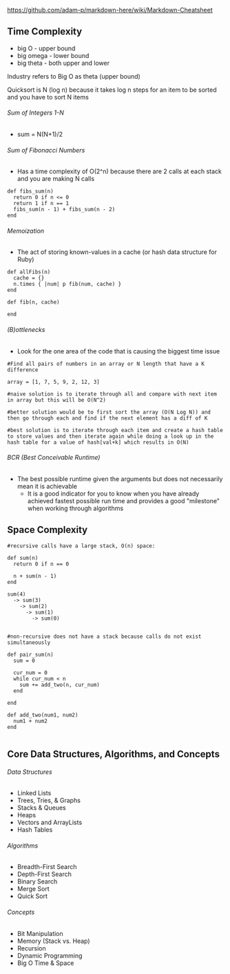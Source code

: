 https://github.com/adam-p/markdown-here/wiki/Markdown-Cheatsheet

## Time Complexity
* big O - upper bound
* big omega - lower bound
* big theta - both upper and lower

Industry refers to Big O as theta (upper bound)

Quicksort is N (log n) because it takes log n steps for an item to be sorted and you have to sort N items

###### Sum of Integers 1-N
* sum = N(N+1)/2

###### Sum of Fibonacci Numbers
* Has a time complexity of O(2^n) because there are 2 calls at each stack and you are making N calls

```
def fibs_sum(n)
  return 0 if n <= 0
  return 1 if n == 1
  fibs_sum(n - 1) + fibs_sum(n - 2)
end

```

###### Memoization
* The act of storing known-values in a cache (or hash data structure for Ruby)

```
def allFibs(n)
  cache = {}
  n.times { |num| p fib(num, cache) }
end

def fib(n, cache)

end
```

###### (B)ottlenecks
* Look for the one area of the code that is causing the biggest time issue

```
#Find all pairs of numbers in an array or N length that have a K difference

array = [1, 7, 5, 9, 2, 12, 3]

#naive solution is to iterate through all and compare with next item in array but this will be O(N^2)

#better solution would be to first sort the array (O(N Log N)) and then go through each and find if the next element has a diff of K

#best solution is to iterate through each item and create a hash table to store values and then iterate again while doing a look up in the hash table for a value of hash[val+k] which results in O(N)

```

###### BCR (Best Conceivable Runtime)
* The best possible runtime given the arguments but does not necessarily mean it is achievable
  * It is a good indicator for you to know when you have already achieved fastest possible run time and provides a good "milestone" when working through algorithms

## Space Complexity

```
#recursive calls have a large stack, O(n) space:

def sum(n)
  return 0 if n == 0

  n + sum(n - 1)
end

sum(4)
  -> sum(3)
    -> sum(2)
      -> sum(1)
        -> sum(0)


#non-recursive does not have a stack because calls do not exist simultaneously

def pair_sum(n)
  sum = 0

  cur_num = 0
  while cur_num < n
    sum += add_two(n, cur_num)
  end

end

def add_two(num1, num2)
  num1 + num2
end


```

## Core Data Structures, Algorithms, and Concepts

###### Data Structures
* Linked Lists
* Trees, Tries, & Graphs
* Stacks & Queues
* Heaps
* Vectors and ArrayLists
* Hash Tables

###### Algorithms
* Breadth-First Search
* Depth-First Search
* Binary Search
* Merge Sort
* Quick Sort

###### Concepts
* Bit Manipulation
* Memory (Stack vs. Heap)
* Recursion
* Dynamic Programming
* Big O Time & Space
